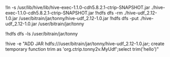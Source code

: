 !ln -s /usr/lib/hive/lib/hive-exec-1.1.0-cdh5.8.2.1-ctrip-SNAPSHOT.jar ./hive-exec-1.1.0-cdh5.8.2.1-ctrip-SNAPSHOT.jar
!hdfs dfs -rm ./hive-udf_2.12-1.0.jar /user/bitrain/jar/tonny/hive-udf_2.12-1.0.jar
!hdfs dfs -put ./hive-udf_2.12-1.0.jar /user/bitrain/jar/tonny

!hdfs dfs -ls /user/bitrain/jar/tonny

!hive -e "ADD JAR hdfs:///user/bitrain/jar/tonny/hive-udf_2.12-1.0.jar; create temporary function trim as 'org.ctrip.tonny2v.MyUdf';select trim('hello')"
